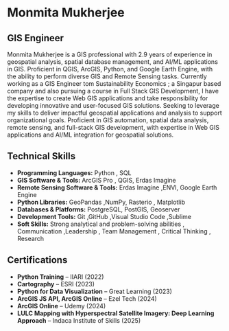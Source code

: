 # Monmita Mukherjee
## GIS Engineer

Monmita Mukherjee is a GIS professional with 2.9 years of experience in geospatial analysis, spatial database management, and AI/ML applications in GIS. Proficient in QGIS, ArcGIS, Python, and Google Earth Engine, with the ability to perform diverse GIS and Remote Sensing tasks. Currently working as a GIS Engineer tom Sustainability Economics ; a Singapur based company and also pursuing a course in Full Stack GIS Development, I have the expertise to create Web GIS applications and take responsibility for developing innovative and user-focused GIS solutions. Seeking to leverage my skills to deliver impactful geospatial applications and analysis to support organizational goals. Proficient in GIS automation, spatial data analysis, remote sensing, and full-stack GIS development, with expertise in Web GIS applications and AI/ML integration for geospatial solutions.
## Technical Skills

- **Programming Languages:**  Python , SQL 
- **GIS Software & Tools:** ArcGIS Pro , QGIS, Erdas Imagine  
- **Remote Sensing Software & Tools:** Erdas Imagine ,ENVI, Google Earth Engine
- **Python Libraries:**  GeoPandas ,NumPy, Rasterio , Matplotlib  
- **Databases & Platforms:** PostgreSQL, PostGIS, Geoserver  
- **Development Tools:** Git ,GitHub ,Visual Studio Code ,Sublime  
- **Soft Skills:**  Strong analytical and problem-solving abilities , Communication ,Leadership , Team Management , Critical Thinking , Research  
## Certifications  

- **Python Training** – IIARI (2022)  
- **Cartography** – ESRI (2023)  
- **Python for Data Visualization** – Great Learning (2023)  
- **ArcGIS JS API, ArcGIS Online** – Ezel Tech (2024)
-  **ArcGIS Online** – Udemy (2024) 
- **LULC Mapping with Hyperspectral Satellite Imagery: Deep Learning Approach** – Indaca Institute of Skills (2025)  
